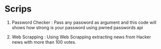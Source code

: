 # Scrips

1. Password Checker : Pass any password as argument and this code will shows how strong is your password using pwned passwords api

2. Web Scrapping : Using Web Scrapping extracting news from Hacker news with more than 100 votes.
